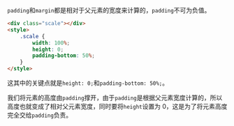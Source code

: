 `padding`和`margin`都是相对于父元素的宽度来计算的，`padding`不可为负值。

```html
<div class="scale"></div>
<style>
    .scale {
        width: 100%;
        height: 0;
        padding-bottom: 50%;     
    }
</style>
```

这其中的关键点就是`height: 0;`和`padding-bottom: 50%;`。

我们将元素的高度由`padding`撑开，由于`padding`是根据父元素宽度计算的，所以高度也就变成了相对父元素宽度，同时要将`height`设置为 0，这是为了将元素高度完全交给`padding`负责。